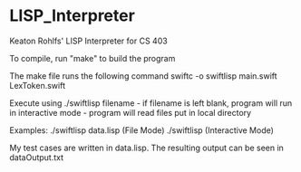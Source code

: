 # LISP_Interpreter
Keaton Rohlfs' LISP Interpreter for CS 403

To compile, run "make" to build the program

The make file runs the following command
    swiftc -o swiftlisp main.swift LexToken.swift

Execute using ./swiftlisp filename
    - if filename is left blank, program will run in interactive mode
    - program will read files put in local directory

Examples:
    ./swiftlisp data.lisp (File Mode)
    ./swiftlisp (Interactive Mode)

My test cases are written in data.lisp. The resulting output can be seen in dataOutput.txt
